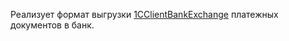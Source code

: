 Реализует формат выгрузки [1CClientBankExchange](https://v8.1c.ru/tekhnologii/obmen-dannymi-i-integratsiya/standarty-i-formaty/standart-obmena-s-sistemami-klient-banka/formaty-obmena/) платежных документов в банк.


